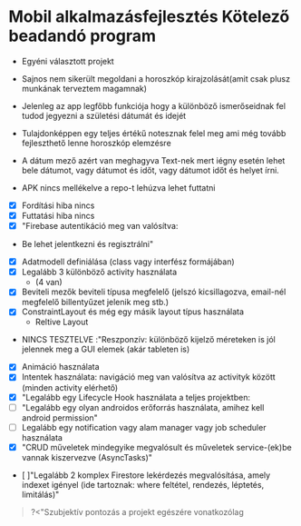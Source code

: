 # Mobil alkalmazásfejlesztés Kötelező beadandó program

- Egyéni választott projekt
- Sajnos nem sikerült megoldani a horoszkóp kirajzolását(amit csak plusz munkának terveztem magamnak)
- Jelenleg az app legfőbb funkciója hogy a különböző ismerőseidnak fel tudod jegyezni a születési dátumát és idejét
- Tulajdonképpen egy teljes értékű notesznak felel meg ami még tovább fejleszthető lenne horoszkóp elemzésre

- A dátum mező azért van meghagyva Text-nek mert iégny esetén lehet bele dátumot, vagy dátumot és időt, vagy dátumot időt és helyet írni.

- APK nincs mellékelve a repo-t lehúzva lehet futtatni

- [x] Fordítási hiba nincs
- [x] Futtatási hiba nincs
- [x] "Firebase autentikáció meg van valósítva: 
- Be lehet jelentkezni és regisztrálni"
- [x] Adatmodell definiálása (class vagy interfész formájában)
- [x] Legalább 3 különböző activity használata 
   - (4 van)
- [x] Beviteli mezők beviteli típusa megfelelő (jelszó kicsillagozva, email-nél megfelelő billentyűzet jelenik meg stb.)
- [x] ConstraintLayout és még egy másik layout típus használata 
  - Reltive Layout
- NINCS TESZTELVE :"Reszponzív:  különböző kijelző méreteken is jól jelennek meg a GUI elemek (akár tableten is)
- [x] Animáció használata
- [x] Intentek használata: navigáció meg van valósítva az activityk között (minden activity elérhető)
- [x] "Legalább egy Lifecycle Hook használata a teljes projektben:
- [ ] "Legalább egy olyan androidos erőforrás használata, amihez kell android permission"
- [ ] Legalább egy notification vagy alam manager vagy job scheduler használata 
- [x] "CRUD műveletek mindegyike megvalósult és műveletek service-(ek)be vannak kiszervezve (AsyncTasks)"
- [ ]"Legalább 2 komplex Firestore lekérdezés megvalósítása, amely indexet igényel (ide tartoznak: where feltétel, rendezés, léptetés, limitálás)"
 >?<"Szubjektív pontozás a projekt egészére vonatkozólag
